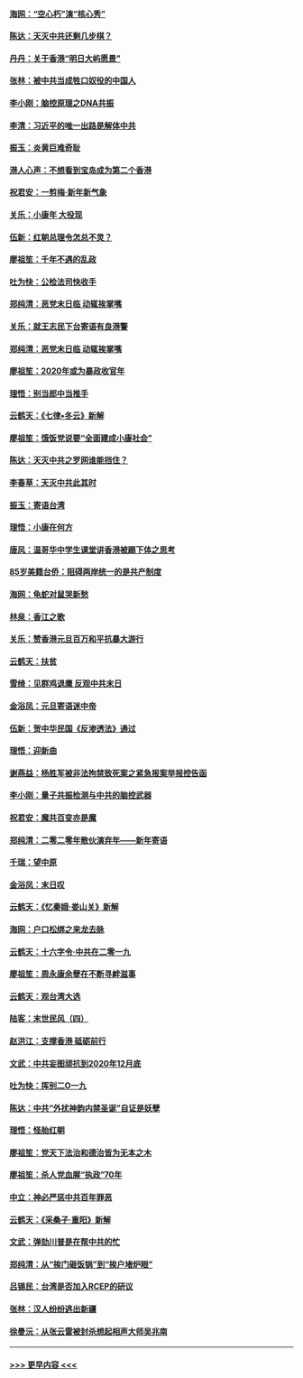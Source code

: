 #### [海网：“空心朽”演“核心秀”](../pages/nsc993/n11783874.md?t=01111711) 
#### [陈达：天灭中共还剩几步棋？](../pages/nsc993/n11783719.md?t=01111711) 
#### [丹丹：关于香港“明日大屿愿景”](../pages/nsc993/n11783273.md?t=01111711) 
#### [张林：被中共当成牲口奴役的中国人](../pages/nsc993/n11782397.md?t=01111711) 
#### [李小刚：脑控原理之DNA共振](../pages/nsc993/n11780962.md?t=01111711) 
#### [李清：习近平的唯一出路是解体中共](../pages/nsc993/n11780866.md?t=01111711) 
#### [振玉：炎黄巨难奇耻](../pages/nsc993/n11779632.md?t=01111711) 
#### [港人心声：不想看到宝岛成为第二个香港](../pages/nsc993/n11778817.md?t=01111711) 
#### [祝君安：一剪梅‧新年新气象](../pages/nsc993/n11776340.md?t=01111711) 
#### [关乐：小康年 大役现](../pages/nsc993/n11774213.md?t=01111711) 
#### [伍新：红朝总理令怎总不灵？](../pages/nsc993/n11770813.md?t=01111711) 
#### [廖祖笙：千年不遇的乱政](../pages/nsc993/n11770373.md?t=01111711) 
#### [吐为快：公检法司快收手](../pages/nsc993/n11770359.md?t=01111711) 
#### [郑纯清：恶党末日临 动辄挨掌嘴](../pages/nsc993/n11769912.md?t=01111711) 
#### [关乐：就王志民下台寄语有良港警](../pages/nsc993/n11769903.md?t=01111711) 
#### [郑纯清：恶党末日临 动辄挨掌嘴](../pages/nsc993/n11769356.md?t=01111711) 
#### [廖祖笙：2020年或为暴政收官年](../pages/nsc993/n11768216.md?t=01111711) 
#### [理悟：别当郎中当推手](../pages/nsc993/n11768243.md?t=01111711) 
#### [云鹤天：《七律▪冬云》新解](../pages/nsc993/n11768204.md?t=01111711) 
#### [廖祖笙：饿饭党说要“全面建成小康社会”](../pages/nsc993/n11767482.md?t=01111711) 
#### [陈达：天灭中共之罗网谁能挡住？](../pages/nsc993/n11767465.md?t=01111711) 
#### [李春草：天灭中共此其时](../pages/nsc993/n11767452.md?t=01111711) 
#### [振玉：寄语台湾](../pages/nsc993/n11767432.md?t=01111711) 
#### [理悟：小康在何方](../pages/nsc993/n11767394.md?t=01111711) 
#### [唐风：温哥华中学生课堂讲香港被踢下体之思考](../pages/nsc993/n11766848.md?t=01111711) 
#### [85岁美籍台侨：阻碍两岸统一的是共产制度](../pages/nsc993/n11765043.md?t=01111711) 
#### [海网：龟蛇对鼠哭新愁](../pages/nsc993/n11764895.md?t=01111711) 
#### [林泉：香江之歌](../pages/nsc993/n11764415.md?t=01111711) 
#### [关乐：赞香港元旦百万和平抗暴大游行](../pages/nsc993/n11764382.md?t=01111711) 
#### [云鹤天：扶贫](../pages/nsc993/n11764245.md?t=01111711) 
#### [雪绮：见群鸡退鹰  反观中共末日](../pages/nsc993/n11762112.md?t=01111711) 
#### [金浴凤：元旦寄语迷中帝](../pages/nsc993/n11761788.md?t=01111711) 
#### [伍新：贺中华民国《反渗透法》通过](../pages/nsc993/n11761994.md?t=01111711) 
#### [理悟：迎新曲](../pages/nsc993/n11761152.md?t=01111711) 
#### [谢燕益：杨胜军被非法拘禁致死案之紧急报案举报控告函](../pages/nsc993/n11756134.md?t=01111711) 
#### [李小刚：量子共振检测与中共的脑控武器](../pages/nsc993/n11754518.md?t=01111711) 
#### [祝君安：魔共百变亦是魔](../pages/nsc993/n11754469.md?t=01111711) 
#### [郑纯清：二零二零年散伙演弃年——新年寄语](../pages/nsc993/n11754195.md?t=01111711) 
#### [千瑞：望中原](../pages/nsc993/n11754159.md?t=01111711) 
#### [金浴凤：末日叹](../pages/nsc993/n11752359.md?t=01111711) 
#### [云鹤天：《忆秦娥‧娄山关》新解](../pages/nsc993/n11752348.md?t=01111711) 
#### [海网：户口松绑之来龙去脉](../pages/nsc993/n11752328.md?t=01111711) 
#### [云鹤天：十六字令‧中共在二零一九](../pages/nsc993/n11752305.md?t=01111711) 
#### [廖祖笙：周永康余孽在不断寻衅滋事](../pages/nsc993/n11751013.md?t=01111711) 
#### [云鹤天：观台湾大选](../pages/nsc993/n11751007.md?t=01111711) 
#### [陆客：末世民风（四）](../pages/nsc993/n11749203.md?t=01111711) 
#### [赵洪江：支撑香港 砥砺前行](../pages/nsc993/n11748482.md?t=01111711) 
#### [文武：中共妄图顽抗到2020年12月底](../pages/nsc993/n11748446.md?t=01111711) 
#### [吐为快：挥别二O一九](../pages/nsc993/n11748411.md?t=01111711) 
#### [陈达：中共“外扰神韵内禁圣诞”自证是妖孽](../pages/nsc993/n11748226.md?t=01111711) 
#### [理悟：怪胎红朝](../pages/nsc993/n11748206.md?t=01111711) 
#### [廖祖笙：党天下法治和德治皆为无本之木](../pages/nsc993/n11748135.md?t=01111711) 
#### [廖祖笙：杀人党血腥“执政”70年](../pages/nsc993/n11745144.md?t=01111711) 
#### [中立：神必严惩中共百年罪恶](../pages/nsc993/n11744970.md?t=01111711) 
#### [云鹤天：《采桑子‧重阳》新解](../pages/nsc993/n11744948.md?t=01111711) 
#### [文武：弹劾川普是在帮中共的忙](../pages/nsc993/n11744758.md?t=01111711) 
#### [郑纯清：从“挨门砸饭锅”到“挨户堵炉眼”](../pages/nsc993/n11744745.md?t=01111711) 
#### [吕锡民：台湾是否加入RCEP的研议](../pages/nsc993/n11744701.md?t=01111711) 
#### [张林：汉人纷纷逃出新疆](../pages/nsc993/n11743530.md?t=01111711) 
#### [徐曼沅：从张云雷被封杀想起相声大师吴兆南](../pages/nsc993/n11741816.md?t=01111711) 

----
#### [ >>> 更早内容 <<< ](../indexes/nsc993-earlier.md)
